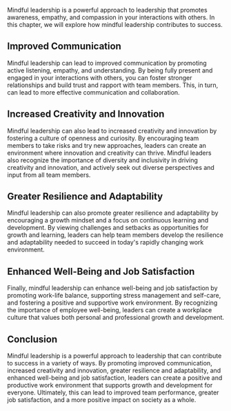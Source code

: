 
Mindful leadership is a powerful approach to leadership that promotes awareness, empathy, and compassion in your interactions with others. In this chapter, we will explore how mindful leadership contributes to success.

Improved Communication
----------------------

Mindful leadership can lead to improved communication by promoting active listening, empathy, and understanding. By being fully present and engaged in your interactions with others, you can foster stronger relationships and build trust and rapport with team members. This, in turn, can lead to more effective communication and collaboration.

Increased Creativity and Innovation
-----------------------------------

Mindful leadership can also lead to increased creativity and innovation by fostering a culture of openness and curiosity. By encouraging team members to take risks and try new approaches, leaders can create an environment where innovation and creativity can thrive. Mindful leaders also recognize the importance of diversity and inclusivity in driving creativity and innovation, and actively seek out diverse perspectives and input from all team members.

Greater Resilience and Adaptability
-----------------------------------

Mindful leadership can also promote greater resilience and adaptability by encouraging a growth mindset and a focus on continuous learning and development. By viewing challenges and setbacks as opportunities for growth and learning, leaders can help team members develop the resilience and adaptability needed to succeed in today's rapidly changing work environment.

Enhanced Well-Being and Job Satisfaction
----------------------------------------

Finally, mindful leadership can enhance well-being and job satisfaction by promoting work-life balance, supporting stress management and self-care, and fostering a positive and supportive work environment. By recognizing the importance of employee well-being, leaders can create a workplace culture that values both personal and professional growth and development.

Conclusion
----------

Mindful leadership is a powerful approach to leadership that can contribute to success in a variety of ways. By promoting improved communication, increased creativity and innovation, greater resilience and adaptability, and enhanced well-being and job satisfaction, leaders can create a positive and productive work environment that supports growth and development for everyone. Ultimately, this can lead to improved team performance, greater job satisfaction, and a more positive impact on society as a whole.
